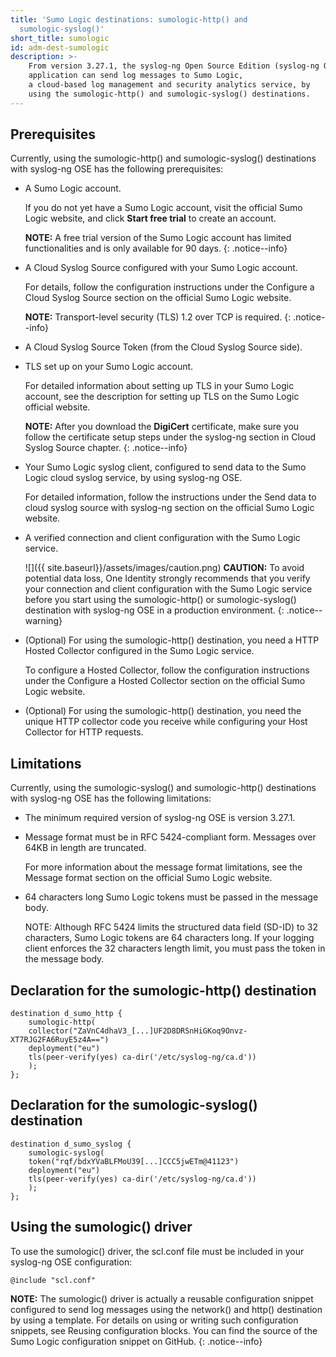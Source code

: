 ```yaml
---
title: 'Sumo Logic destinations: sumologic-http() and
  sumologic-syslog()'
short_title: sumologic
id: adm-dest-sumologic
description: >-
    From version 3.27.1, the syslog-ng Open Source Edition (syslog-ng OSE)
    application can send log messages to Sumo Logic,
    a cloud-based log management and security analytics service, by
    using the sumologic-http() and sumologic-syslog() destinations.
---
```


## Prerequisites

Currently, using the sumologic-http() and sumologic-syslog()
destinations with syslog-ng OSE has the following prerequisites:

- A Sumo Logic account.

    If you do not yet have a Sumo Logic account, visit the official
    Sumo Logic website, and click **Start free trial** to create an account.

    **NOTE:** A free trial version of the Sumo Logic account has limited
    functionalities and is only available for 90 days.
    {: .notice--info}

- A Cloud Syslog Source
    configured with your Sumo Logic account.

    For details, follow the configuration instructions under the
    Configure a Cloud Syslog Source section on the official Sumo Logic website.

    **NOTE:** Transport-level security (TLS) 1.2 over TCP is required.
    {: .notice--info}

- A Cloud Syslog Source Token (from the Cloud Syslog Source side).

- TLS set up on your Sumo Logic account.

    For detailed information about setting up TLS in your Sumo Logic
    account, see the description for setting up TLS on the Sumo Logic
    official website.

    **NOTE:** After you download the **DigiCert** certificate, make sure you follow the certificate setup steps under the syslog-ng
    section in Cloud Syslog Source chapter.
    {: .notice--info}

- Your Sumo Logic syslog client, configured to send data to the Sumo
    Logic cloud syslog service, by using syslog-ng OSE.

    For detailed information, follow the instructions under the Send
    data to cloud syslog source with syslog-ng section on the official Sumo Logic website.

- A verified connection and client configuration with the Sumo Logic
    service.

    ![]({{ site.baseurl}}/assets/images/caution.png) **CAUTION:**
    To avoid potential data loss, One Identity strongly recommends that you verify your connection and client configuration with the Sumo Logic service before you start using the sumologic-http() or sumologic-syslog() destination
    with syslog-ng OSE in a production environment.
    {: .notice--warning}

- (Optional) For using the sumologic-http() destination, you need a
    HTTP Hosted Collector configured in the Sumo Logic service.

    To configure a Hosted Collector, follow the configuration
    instructions under the Configure a Hosted Collector
    section on the official Sumo Logic website.

- (Optional) For using the sumologic-http() destination, you need the
    unique HTTP collector code you receive while configuring your Host
    Collector for HTTP requests.

## Limitations

Currently, using the sumologic-syslog() and sumologic-http()
destinations with syslog-ng OSE has the following limitations:

- The minimum required version of syslog-ng OSE is version 3.27.1.

- Message format must be in RFC 5424-compliant form. Messages over
    64KB in length are truncated.

    For more information about the message format limitations, see the
    Message format section on the official Sumo Logic website.

- 64 characters long Sumo Logic tokens must be passed in the message
    body.

    NOTE: Although RFC 5424
    limits the structured data field
    (SD-ID) to 32
    characters, Sumo Logic tokens are 64 characters long. If your
    logging client enforces the 32 characters length limit, you must
    pass the token in the message body.

## Declaration for the sumologic-http() destination

```config
destination d_sumo_http {
    sumologic-http(
    collector("ZaVnC4dhaV3_[...]UF2D8DRSnHiGKoq9Onvz-XT7RJG2FA6RuyE5z4A==")
    deployment("eu")
    tls(peer-verify(yes) ca-dir('/etc/syslog-ng/ca.d'))
    );
};
```

## Declaration for the sumologic-syslog() destination

```config
destination d_sumo_syslog {
    sumologic-syslog(
    token("rqf/bdxYVaBLFMoU39[...]CCC5jwETm@41123")
    deployment("eu")
    tls(peer-verify(yes) ca-dir('/etc/syslog-ng/ca.d'))
    );
};
```

## Using the sumologic() driver

To use the sumologic() driver, the scl.conf file must be included in
your syslog-ng OSE configuration:

```config
@include "scl.conf"
```

**NOTE:** The sumologic() driver is actually a reusable configuration
snippet configured to send log messages using the network() and http()
destination by using a template. For details on using or writing such
configuration snippets, see Reusing configuration blocks.
You can find the source of the Sumo Logic configuration snippet on GitHub.
{: .notice--info}
